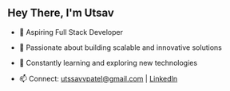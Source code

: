 ## Hey There, I'm Utsav



- 🔭 Aspiring Full Stack Developer
- 🚀 Passionate about building scalable and innovative solutions
- 🎯 Constantly learning and exploring new technologies

- 📫 Connect: utssavvpatel@gmail.com | [LinkedIn](https://linkedin.com/in/utsxvv)

